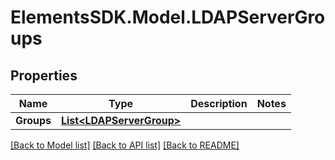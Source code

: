 # ElementsSDK.Model.LDAPServerGroups

## Properties

Name | Type | Description | Notes
------------ | ------------- | ------------- | -------------
**Groups** | [**List&lt;LDAPServerGroup&gt;**](LDAPServerGroup.md) |  | 

[[Back to Model list]](../#documentation-for-models) [[Back to API list]](../#documentation-for-api-endpoints) [[Back to README]](../)

